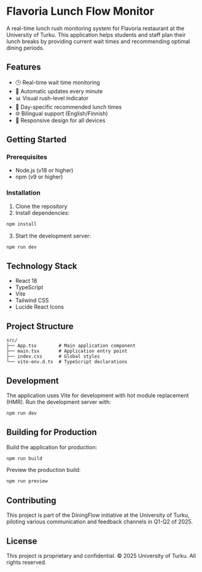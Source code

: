 # Flavoria Lunch Flow Monitor

A real-time lunch rush monitoring system for Flavoria restaurant at the University of Turku. This application helps students and staff plan their lunch breaks by providing current wait times and recommending optimal dining periods.

## Features

- 🕒 Real-time wait time monitoring
- 🔄 Automatic updates every minute
- 📊 Visual rush-level indicator
- 📅 Day-specific recommended lunch times
- 🌐 Bilingual support (English/Finnish)
- 📱 Responsive design for all devices

## Getting Started

### Prerequisites

- Node.js (v18 or higher)
- npm (v9 or higher)

### Installation

1. Clone the repository
2. Install dependencies:
```bash
npm install
```
3. Start the development server:
```bash
npm run dev
```

## Technology Stack

- React 18
- TypeScript
- Vite
- Tailwind CSS
- Lucide React Icons

## Project Structure

```
src/
├── App.tsx        # Main application component
├── main.tsx       # Application entry point
├── index.css      # Global styles
└── vite-env.d.ts  # TypeScript declarations
```

## Development

The application uses Vite for development with hot module replacement (HMR). Run the development server with:

```bash
npm run dev
```

## Building for Production

Build the application for production:

```bash
npm run build
```

Preview the production build:

```bash
npm run preview
```

## Contributing

This project is part of the DiningFlow initiative at the University of Turku, piloting various communication and feedback channels in Q1-Q2 of 2025.

## License

This project is proprietary and confidential. © 2025 University of Turku. All rights reserved.